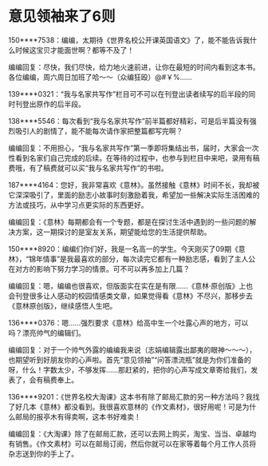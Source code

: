 # 意见领袖来了6则

150****7538：编编，太期待《世界名校公开课英国语文》了，能不能告诉我什么时候这宝贝才能面世啊？都等不及了！ 

编编回复：尽快，我们尽快，给力地火速前进，让你在最短的时间内看到这本书。各位编编，周六周日加班了哈～～（众编狂殴）@#￥%…… 

139****0321：“我与名家共写作”栏目可不可以在刊登出读者续写的后半段的同时刊登出原作的后半段。 

138****5546：每次看到“我与名家共写作”前半篇都好精彩，可是后半篇没有强烈吸引人的剧情了，能不能每次请作家把整篇都写完啊？ 

编编回复：不用担心，“我与名家共写作”第一季即将集结出书，届时，大家会一次性看到名家们自己完成的后续。在等待的过程中，也参与到栏目中来吧，录用有稿费哦，有了稿费就可以买“我与名家共写作”的书啦。 

187****4164：您好，我非常喜欢《意林》。虽然接触《意林》时间不长，我却被它深深吸引了，里面的励志小故事时刻激励着我，希望加一些解决实际生活困难的方法或技巧，从中学习点更实际的东西更好。 

编编回复：《意林》每期都会有一个专题，都是在探讨生活中遇到的一些问题的解决方案，这一期探讨的是室友关系，期望能给您的生活提供帮助。 

150****8920：编编们你们好，我是一名高一的学生。今天刚买了09期《意林》，“锦年情事”是我最喜欢的部分，每次读完它都有一种励志感，看到了主人公在对方的影响下努力学习的情景。可不可以再多加上几篇？ 

编编回复：嗯，编编也很喜欢，但版面实在实在是有限……《意林·原创版》上也会刊登很多让人感动的校园情感类文章，如果觉得看《意林》不尽兴，那移步去《意林原创版》，继续感悟人生吧。 

136****0376：嗯……强烈要求《意林》给高中生一个吐露心声的地方，可以吗？漂亮帅气的编辑们。 

编编回复：对于一个帅气外露的编编我来说（志娟编辑露出鄙夷的眼神～～～），也期望听到好朋友你的心声啦。首先“意见领袖”“问答漂流瓶”就是为你们准备的呀，什么！字数太少，不够发挥……那赶紧的，把你的心声写成文章寄给我们，发表了，会有稿费奉上。 

136****9201：《世界名校大淘课》这本书有除了邮局汇款的另一种方法吗？我找了好几本《意林》都没看到。我很喜欢意林的《作文素材》，很好用呢！可是为什么邮局的报亭木有得卖啊，这本书好难卖！ 

编编回复：《大淘课》除了在邮局汇款，还可以去网上购买，淘宝、当当、卓越均有销售。《作文素材》可以在邮局订阅，然后你就可以在家等着每个月工作人员将杂志送到你的手上了。